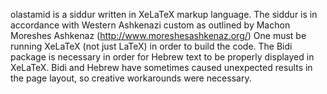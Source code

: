 olastamid is a siddur written in XeLaTeX markup language. The siddur is in accordance with Western Ashkenazi custom as outlined by Machon Moreshes Ashkenaz (http://www.moreshesashkenaz.org/)
One must be running XeLaTeX (not just LaTeX) in order to build the code.
The Bidi package is necessary in order for Hebrew text to be properly displayed in XeLaTeX. 
Bidi and Hebrew have sometimes caused unexpected results in the page layout, so creative workarounds were necessary.
